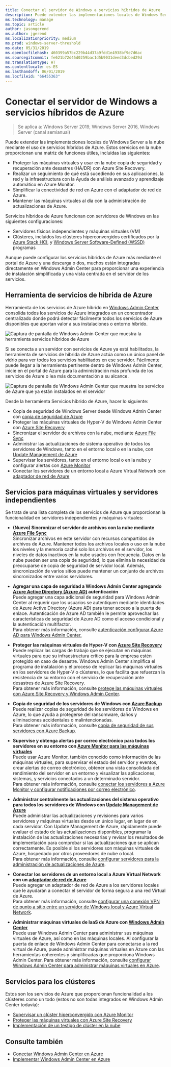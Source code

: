 ```yaml
---
title: Conectar el servidor de Windows a servicios híbridos de Azure
description: Puede extender las implementaciones locales de Windows Server a la nube mediante el uso de servicios híbridos de Azure.
ms.technology: manage
ms.topic: article
author: jasongerend
ms.author: jgerend
ms.localizationpriority: medium
ms.prod: windows-server-threshold
ms.date: 05/31/2019
ms.openlocfilehash: 460399a57bc229b44d37a9fdd1e4938bf9e7d6ac
ms.sourcegitcommit: fe621b72d45d0259bac1d5b9031deed3dcbed29d
ms.translationtype: HT
ms.contentlocale: es-ES
ms.lasthandoff: 06/01/2019
ms.locfileid: "66455363"
---
```

# <a name="connecting-windows-server-to-azure-hybrid-services"></a>Conectar el servidor de Windows a servicios híbridos de Azure

>Se aplica a: Windows Server 2019, Windows Server 2016, Windows Server (canal semianual)

Puede extender las implementaciones locales de Windows Server a la nube mediante el uso de servicios híbridos de Azure. Estos servicios en la nube proporcionan una matriz de funciones útiles, incluidas las siguientes:

- Proteger las máquinas virtuales y usar en la nube copia de seguridad y recuperación ante desastres (HA/DR) con Azure Site Recovery. 
- Realizar un seguimiento de qué está sucediendo en sus aplicaciones, la red y la infraestructura con la Ayuda de análisis avanzado y aprendizaje automático en Azure Monitor. 
- Simplificar la conectividad de red en Azure con el adaptador de red de Azure.
- Mantener las máquinas virtuales al día con la administración de actualizaciones de Azure.

Servicios híbridos de Azure funcionan con servidores de Windows en las siguientes configuraciones:

- Servidores físicos independientes y máquinas virtuales (VM)
- Clústeres, incluidos los clústeres hiperconvergidos certificados por la [Azure Stack HCI](https://docs.microsoft.com/azure-stack/operator/azure-stack-hci-overview), y [Windows Server Software-Defined (WSSD)](https://www.microsoft.com/en-us/cloud-platform/software-defined-datacenter) programas

Aunque puede configurar los servicios híbridos de Azure más mediante el portal de Azure y una descarga o dos, muchos están integradas directamente en Windows Admin Center para proporcionar una experiencia de instalación simplificada y una vista centrada en el servidor de los servicios.

## <a name="azure-hybrid-services-tool"></a>Herramienta de servicios de híbrida de Azure

Herramienta de los servicios de Azure híbrido en [Windows Admin Center](../understand/windows-admin-center.md) consolida todos los servicios de Azure integrados en un concentrador centralizado donde podrá detectar fácilmente todos los servicios de Azure disponibles que aportan valor a sus instalaciones o entorno híbrido. 

![Captura de pantalla de Windows Admin Center que muestra la herramienta servicios híbridos de Azure](../media/azure-services/ahs-discover.png)

Si se conecta a un servidor con servicios de Azure ya está habilitados, la herramienta de servicios de híbrida de Azure actúa como un único panel de vidrio para ver todos los servicios habilitados en ese servidor. Fácilmente puede llegar a la herramienta pertinente dentro de Windows Admin Center, inicie en el portal de Azure para la administración más profunda de los servicios de Azure o lea más documentación a su alcance. 

![Captura de pantalla de Windows Admin Center que muestra los servicios de Azure que ya están instalados en el servidor](../media/azure-services/ahs-dayN.png)

Desde la herramienta Servicios híbrido de Azure, hacer lo siguiente:
- Copia de seguridad de Windows Server desde Windows Admin Center con [copia de seguridad de Azure](azure-backup.md)
- Proteger las máquinas virtuales de Hyper-V de Windows Admin Center con [Azure Site Recovery](azure-site-recovery.md)
- Sincronizar el servidor de archivos con la nube, mediante [Azure File Sync](azure-file-sync.md)
- Administrar las actualizaciones de sistema operativo de todos los servidores de Windows, tanto en el entorno local o en la nube, con [Update Management de Azure](azure-update-management.md)
- Supervisar los servidores, tanto en el entorno local o en la nube y configurar alertas con [Azure Monitor](azure-monitor.md)
- Conectar los servidores de un entorno local a Azure Virtual Network con [adaptador de red de Azure](https://aka.ms/WACNetworkAdapter)

## <a name="services-for-stand-alone-servers-and-vms"></a>Servicios para máquinas virtuales y servidores independientes

Se trata de una lista completa de los servicios de Azure que proporcionan la funcionalidad en servidores independientes y máquinas virtuales:

- **(Nuevo) Sincronizar el servidor de archivos con la nube mediante [Azure File Sync](https://aka.ms/afs)**  
Sincronizar archivos en este servidor con recursos compartidos de archivos de Azure. Mantener todos los archivos locales o uso en la nube los niveles y la memoria caché solo los archivos en el servidor, los niveles de datos inactivos en la nube usados con frecuencia. Datos en la nube pueden ser una copia de seguridad, lo que elimina la necesidad de preocuparse de copia de seguridad de servidor local. Además, sincronización de varios sitios puede mantener un conjunto de archivos sincronizados entre varios servidores.

- **Agregar una capa de seguridad a Windows Admin Center agregando [Azure Active Directory (Azure AD)](https://azure.microsoft.com/services/active-directory/) autenticación**  
Puede agregar una capa adicional de seguridad para Windows Admin Center al requerir que los usuarios se autentiquen mediante identidades de Azure Active Directory (Azure AD) para tener acceso a la puerta de enlace. Autenticación de Azure AD también le permite aprovechar las características de seguridad de Azure AD como el acceso condicional y la autenticación multifactor.  
Para obtener más información, consulte [autenticación configurar Azure AD para Windows Admin Center.](../configure/user-access-control.md#azure-active-directory)  

- **Proteger las máquinas virtuales de Hyper-V con [Azure Site Recovery](https://docs.microsoft.com/azure/site-recovery/site-recovery-overview)**  
Puede replicar las cargas de trabajo que se ejecutan en máquinas virtuales para que su infraestructura crítico para la empresa estén protegido en caso de desastre. Windows Admin Center simplifica el programa de instalación y el proceso de replicar las máquinas virtuales en los servidores de Hyper-V o clústeres, lo que facilita que refuerzan la resistencia de su entorno con el servicio de recuperación ante desastres de Azure Site Recovery.  
Para obtener más información, consulte [protege las máquinas virtuales con Azure Site Recovery y Windows Admin Center](azure-site-recovery.md).

- **Copia de seguridad de los servidores de Windows con [Azure Backup](https://docs.microsoft.com/azure/backup/backup-overview)**  
Puede realizar copias de seguridad de los servidores de Windows en Azure, lo que ayuda a protegerse del ransomware, daños y eliminaciones accidentales o malintencionadas.  
Para obtener más información, consulte [copia de seguridad de sus servidores con Azure Backup](azure-backup.md).

- **Supervise y obtenga alertas por correo electrónico para todos los servidores en su entorno con [Azure Monitor para las máquinas virtuales](https://docs.microsoft.com/azure/azure-monitor/insights/vminsights-overview)**  
Puede usar Azure Monitor, también conocido como información de las máquinas virtuales, para supervisar el estado del servidor y eventos, crear alertas de correo electrónico, obtener una vista consolidada del rendimiento del servidor en un entorno y visualizar las aplicaciones, sistemas, y servicios conectados a un determinado servidor.  
Para obtener más información, consulte [conectar los servidores a Azure Monitor y configurar notificaciones por correo electrónico](azure-monitor.md).

- **Administrar centralmente las actualizaciones del sistema operativo para todos los servidores de Windows con [Update Management de Azure](https://docs.microsoft.com/azure/automation/automation-update-management)**  
Puede administrar las actualizaciones y revisiones para varios servidores y máquinas virtuales desde un único lugar, en lugar de en cada servidor. Con Update Management de Azure, rápidamente puede evaluar el estado de las actualizaciones disponibles, programar la instalación de las actualizaciones necesarias y revisar los resultados de implementación para comprobar si las actualizaciones que se aplican correctamente. Es posible si los servidores son máquinas virtuales de Azure, hospedado por otros proveedores de nube o local.  
Para obtener más información, consulte [configurar servidores para la administración de actualizaciones de Azure](azure-update-management.md).

- **Conectar los servidores de un entorno local a Azure Virtual Network con un [adaptador de red de Azure](https://aka.ms/WACNetworkAdapter)**  
Puede agregar un adaptador de red de Azure a los servidores locales que le ayudarán a conectar el servidor de forma segura a una red Virtual de Azure.  
Para obtener más información, consulte [configurar una conexión VPN de punto a sitio entre un servidor de Windows local y Azure Virtual Network](https://aka.ms/WACNetworkAdapter).

- **Administrar máquinas virtuales de IaaS de Azure con [Windows Admin Center](manage-azure-vms.md)**  
Puede usar Windows Admin Center para administrar sus máquinas virtuales de Azure, así como en las máquinas locales. Al configurar la puerta de enlace de Windows Admin Center para conectarse a la red virtual de Azure, puede administrar máquinas virtuales en Azure con las herramientas coherentes y simplificadas que proporciona Windows Admin Center. Para obtener más información, consulte [configurar Windows Admin Center para administrar máquinas virtuales en Azure](manage-azure-vms.md).

## <a name="services-for-clusters"></a>Servicios para los clústeres

Estos son los servicios de Azure que proporcionan funcionalidad a los clústeres como un todo (estos no son todas integrados en Windows Admin Center todavía):

- [Supervisar un clúster hiperconvergido con Azure Monitor](../../../storage/storage-spaces/configure-azure-monitor.md)
- [Proteger las máquinas virtuales con Azure Site Recovery](azure-site-recovery.md)
- [Implementación de un testigo de clúster en la nube](../../../failover-clustering/deploy-cloud-witness.md)

## <a name="see-also"></a>Consulte también

- [Conectar Windows Admin Center en Azure](azure-integration.md)
- [Implementar Windows Admin Center en Azure](deploy-wac-in-azure.md)